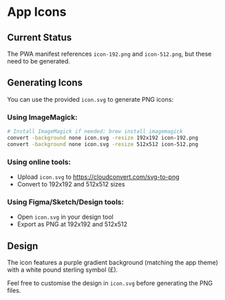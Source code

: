 # App Icons

## Current Status

The PWA manifest references `icon-192.png` and `icon-512.png`, but these need to be generated.

## Generating Icons

You can use the provided `icon.svg` to generate PNG icons:

### Using ImageMagick:
```bash
# Install ImageMagick if needed: brew install imagemagick
convert -background none icon.svg -resize 192x192 icon-192.png
convert -background none icon.svg -resize 512x512 icon-512.png
```

### Using online tools:
- Upload `icon.svg` to https://cloudconvert.com/svg-to-png
- Convert to 192x192 and 512x512 sizes

### Using Figma/Sketch/Design tools:
- Open `icon.svg` in your design tool
- Export as PNG at 192x192 and 512x512

## Design

The icon features a purple gradient background (matching the app theme) with a white pound sterling symbol (£).

Feel free to customise the design in `icon.svg` before generating the PNG files.
